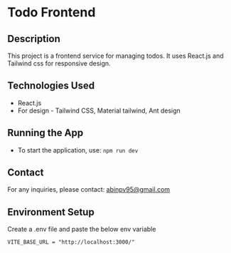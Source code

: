 # Todo Frontend
## Description
This project is a frontend service for managing todos. It uses React.js and Tailwind css for responsive design.

## Technologies Used
- React.js
- For design - Tailwind CSS, Material tailwind, Ant design

  
## Running the App
- To start the application, 
  use:   `npm run dev`


## Contact
For any inquiries, please contact: abinpv95@gmail.com

## Environment Setup
Create a .env file and paste the below env variable
```env
VITE_BASE_URL = "http://localhost:3000/"


